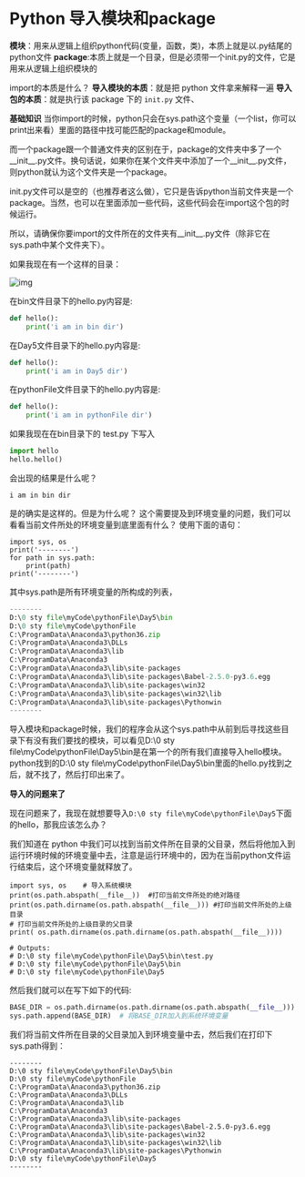 # Python 导入模块和package

**模块**：用来从逻辑上组织python代码(变量，函数，类)，本质上就是以.py结尾的python文件
**package**:本质上就是一个目录，但是必须带一个init.py的文件，它是用来从逻辑上组织模块的

import的本质是什么？
**导入模块的本质**：就是把 python 文件拿来解释一遍
**导入包的本质**：就是执行该 package 下的 `init.py` 文件、

**基础知识**
当你import的时候，python只会在sys.path这个变量（一个list，你可以print出来看）里面的路径中找可能匹配的package和module。

而一个package跟一个普通文件夹的区别在于，package的文件夹中多了一个__init__.py文件。换句话说，如果你在某个文件夹中添加了一个__init__.py文件，则python就认为这个文件夹是一个package。

init.py文件可以是空的（也推荐者这么做），它只是告诉python当前文件夹是一个package。当然，也可以在里面添加一些代码，这些代码会在import这个包的时候运行。

所以，请确保你要import的文件所在的文件夹有__init__.py文件（除非它在sys.path中某个文件夹下）。


如果我现在有一个这样的目录：

![img](https://img-blog.csdnimg.cn/20190626082220697.png)

在bin文件目录下的hello.py内容是:

```python
def hello():
    print('i am in bin dir')
```

在Day5文件目录下的hello.py内容是:

```python
def hello():
    print('i am in Day5 dir')

```

在pythonFile文件目录下的hello.py内容是:

```python
def hello():
    print('i am in pythonFile dir')

```

如果我现在在bin目录下的 test.py 下写入

```python
import hello
hello.hello()

```

会出现的结果是什么呢？

```
i am in bin dir

```

是的确实是这样的。但是为什么呢？
这个需要提及到环境变量的问题，我们可以看看当前文件所处的环境变量到底里面有什么？
使用下面的语句：

```
import sys, os
print('--------')
for path in sys.path:
    print(path)
print('--------')

```

其中sys.path是所有环境变量的所构成的列表，

```python
--------
D:\0 sty file\myCode\pythonFile\Day5\bin
D:\0 sty file\myCode\pythonFile
C:\ProgramData\Anaconda3\python36.zip
C:\ProgramData\Anaconda3\DLLs
C:\ProgramData\Anaconda3\lib
C:\ProgramData\Anaconda3
C:\ProgramData\Anaconda3\lib\site-packages
C:\ProgramData\Anaconda3\lib\site-packages\Babel-2.5.0-py3.6.egg
C:\ProgramData\Anaconda3\lib\site-packages\win32
C:\ProgramData\Anaconda3\lib\site-packages\win32\lib
C:\ProgramData\Anaconda3\lib\site-packages\Pythonwin
--------

```

导入模块和package时候，我们的程序会从这个sys.path中从前到后寻找这些目录下有没有我们要找的模块，可以看见D:\0 sty file\myCode\pythonFile\Day5\bin是在第一个的所有我们直接导入hello模块。python找到的D:\0 sty file\myCode\pythonFile\Day5\bin里面的hello.py找到之后，就不找了，然后打印出来了。

**导入的问题来了**

现在问题来了，我现在就想要导入`D:\0 sty file\myCode\pythonFile\Day5`下面的hello，那我应该怎么办？

我们知道在 python 中我们可以找到当前文件所在目录的父目录，然后将他加入到运行环境时候的环境变量中去，注意是运行环境中的，因为在当前python文件运行结束后，这个环境变量就释放了。


```
import sys, os    # 导入系统模块
print(os.path.abspath(__file__))  #打印当前文件所处的绝对路径
print(os.path.dirname(os.path.abspath(__file__))) #打印当前文件所处的上级目录
# 打印当前文件所处的上级目录的父目录
print( os.path.dirname(os.path.dirname(os.path.abspath(__file__))))

# Outputs:
# D:\0 sty file\myCode\pythonFile\Day5\bin\test.py
# D:\0 sty file\myCode\pythonFile\Day5\bin
# D:\0 sty file\myCode\pythonFile\Day5 

```

然后我们就可以在写下如下的代码:

```python
BASE_DIR = os.path.dirname(os.path.dirname(os.path.abspath(__file__)))
sys.path.append(BASE_DIR)  # 将BASE_DIR加入到系统环境变量

```

我们将当前文件所在目录的父目录加入到环境变量中去，然后我们在打印下sys.path得到：

```
--------
D:\0 sty file\myCode\pythonFile\Day5\bin
D:\0 sty file\myCode\pythonFile
C:\ProgramData\Anaconda3\python36.zip
C:\ProgramData\Anaconda3\DLLs
C:\ProgramData\Anaconda3\lib
C:\ProgramData\Anaconda3
C:\ProgramData\Anaconda3\lib\site-packages
C:\ProgramData\Anaconda3\lib\site-packages\Babel-2.5.0-py3.6.egg
C:\ProgramData\Anaconda3\lib\site-packages\win32
C:\ProgramData\Anaconda3\lib\site-packages\win32\lib
C:\ProgramData\Anaconda3\lib\site-packages\Pythonwin
D:\0 sty file\myCode\pythonFile\Day5
--------

```

